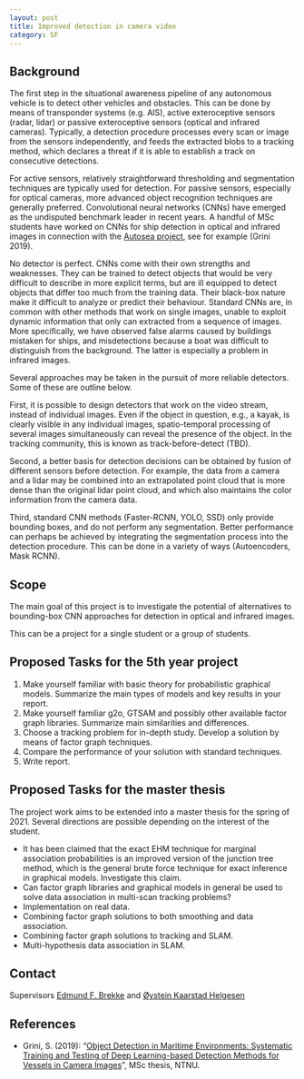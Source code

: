 ```yaml
---
layout: post
title: Improved detection in camera video
category: SF
---
```

## Background
The first step in the situational awareness pipeline of any autonomous vehicle is to detect other vehicles and obstacles. This can be done by means of transponder systems (e.g. AIS), active exteroceptive sensors (radar, lidar) or passive exteroceptive sensors (optical and infrared cameras). Typically, a detection procedure processes every scan or image from the sensors independently, and feeds the extracted blobs to a tracking method, which declares a threat if it is able to establish a track on consecutive detections. 

For active sensors, relatively straightforward thresholding and segmentation techniques are typically used for detection. For passive sensors, especially for optical cameras, more advanced object recognition techniques are generally preferred. Convolutional neural networks (CNNs) have emerged as the undisputed benchmark leader in recent years. A handful of MSc students have worked on CNNs for ship detection in optical and infrared images in connection with the [Autosea project], see for example (Grini 2019).  

No detector is perfect. CNNs come with their own strengths and weaknesses. They can be trained to detect objects that would be very difficult to describe in more explicit terms, but are ill equipped to detect objects that differ too much from the training data. Their black-box nature make it difficult to analyze or predict their behaviour. Standard CNNs are, in common with other methods that work on single images, unable to exploit dynamic information that only can extracted from a sequence of images. More specifically, we have observed false alarms caused by buildings mistaken for ships, and misdetections because a boat was difficult to distinguish from the background. The latter is especially a problem in infrared images. 

Several approaches may be taken in the pursuit of more reliable detectors. Some of these are outline below. 

First, it is possible to design detectors that work on the video stream, instead of individual images. Even if the object in question, e.g., a kayak, is clearly visible in any individual images, spatio-temporal processing of several images simultaneously can reveal the presence of the object. In the tracking community, this is known as track-before-detect (TBD). 

Second, a better basis for detection decisions can be obtained by fusion of different sensors before detection. For example, the data from a camera and a lidar may be combined into an extrapolated point cloud that is more dense than the original lidar point cloud, and which also maintains the color information from the camera data. 

Third, standard CNN methods (Faster-RCNN, YOLO, SSD) only provide bounding boxes, and do not perform any segmentation. Better performance can perhaps be achieved by integrating the segmentation process into the detection procedure. This can be done in a variety of ways (Autoencoders, Mask RCNN). 




## Scope
The main goal of this project is to investigate the potential of alternatives to bounding-box CNN approaches for detection in optical and infrared images. 


This can be a project for a single student or a group of students. 

## Proposed Tasks for the 5th year project

1. Make yourself familiar with basic theory for probabilistic graphical models. Summarize the main types of models and key results in your report.  
2. Make yourself familiar g2o, GTSAM and possibly other available factor graph libraries. Summarize main similarities and differences. 
3. Choose a tracking problem for in-depth study. Develop a solution by means of factor graph techniques. 
4. Compare the performance of your solution with standard techniques.  
5. Write report.

## Proposed Tasks for the master thesis

The project work aims to be extended into a master thesis for the spring of 2021. Several directions are possible depending on the interest of the student. 

* It has been claimed that the exact EHM technique for marginal association probabilities is an improved version of the junction tree method, which is the general brute force technique for exact inference in graphical models. Investigate this claim. 
* Can factor graph libraries and graphical models in general be used to solve data association in multi-scan tracking problems? 
* Implementation on real data. 
* Combining factor graph solutions to both smoothing and data association. 
* Combining factor graph solutions to tracking and SLAM.
* Multi-hypothesis data association in SLAM.

## Contact
Supervisors [Edmund F. Brekke](http://www.ntnu.no/ansatte/edmundfo) and
[Øystein Kaarstad Helgesen](https://www.ntnu.edu/employees/oystein.k.helgesen) 

## References

* Grini, S. (2019): “[Object Detection in Maritime Environments: Systematic Training and Testing of Deep Learning-based Detection Methods for Vessels in Camera Images](http://folk.ntnu.no/edmundfo/msc2019-2020/grini_simen_msc_reduced.pdf)”, MSc thesis, NTNU. 

[Autosea project]: https://www.ntnu.edu/autosea
